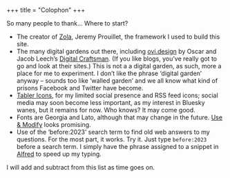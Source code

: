 +++
title = "Colophon"
+++

So many people to thank… Where to start?

- The creator of [Zola](https://getzola.org), Jeremy Prouillet, the framework I used to build this site.
- The many digital gardens out there, including [ovi.design](https://www.ovl.design/) by Oscar and Jacob Leech’s [Digital Craftsman](https://jacobleech.com/). (If you like blogs, you’ve really got to go and look at their sites.) This is not a a digital garden, as such, more a place for me to experiment. I don’t like the phrase ‘digital garden’ anyway – sounds too like ‘walled garden’ and we all know what kind of prisons Facebook and Twitter have become.
- [Tabler Icons](https://tabler.io), for my limited social presence and RSS feed icons; social media may soon become less important, as my interest in Bluesky wanes, but it remains for now. Who knows? It may come good.
- Fonts are Georgia and Lato, although that may change in the future. [Use & Modify](https://usemodify.com/) looks promising.
- Use of the ‘before:2023’ search term to find old web answers to my questions. For the most part, it works. Try it. Just type `before:2023` before a search term. I simply have the phrase assigned to a snippet in [Alfred](https://alfredapp.com) to speed up my typing.

I will add and subtract from this list as time goes on.
